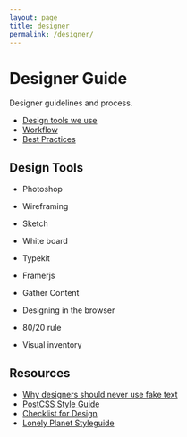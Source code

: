 ```yaml
---
layout: page
title: designer
permalink: /designer/
---
```


# Designer Guide

Designer guidelines and process.

* [Design tools we use](#development-tools-we-use)
* [Workflow](#git-workflow)
* [Best Practices](#best-practices)

## Design Tools

* Photoshop 
* Wireframing
* Sketch
* White board
* Typekit
* Framerjs
* Gather Content


* Designing in the browser
* 80/20 rule
* Visual inventory

## Resources
* [Why designers should never use fake text](]http://thenextweb.com/dd/2015/04/09/why-designers-should-never-use-fake-text/)
* [PostCSS Style Guide](https://github.com/morishitter/postcss-style-guide)
* [Checklist for Design](http://www.hailpixel.com/articles/checklist-for-design)
* [Lonely Planet Styleguide](http://rizzo.lonelyplanet.com/styleguide/design-elements/colours)

